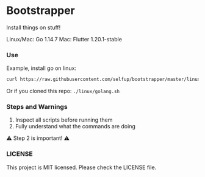 # Bootstrapper

Install things on stuff!

Linux/Mac: Go 1.14.7
Mac: Flutter 1.20.1-stable

### Use

Example, install go on linux:

```bash
curl https://raw.githubusercontent.com/selfup/bootstrapper/master/linux/golang.sh | bash
```

Or if you cloned this repo: `./linux/golang.sh`

### Steps and Warnings

1. Inspect all scripts before running them
1. Fully understand what the commands are doing

:warning: Step 2 is important! :warning:

### LICENSE

This project is MIT licensed. Please check the LICENSE file.
